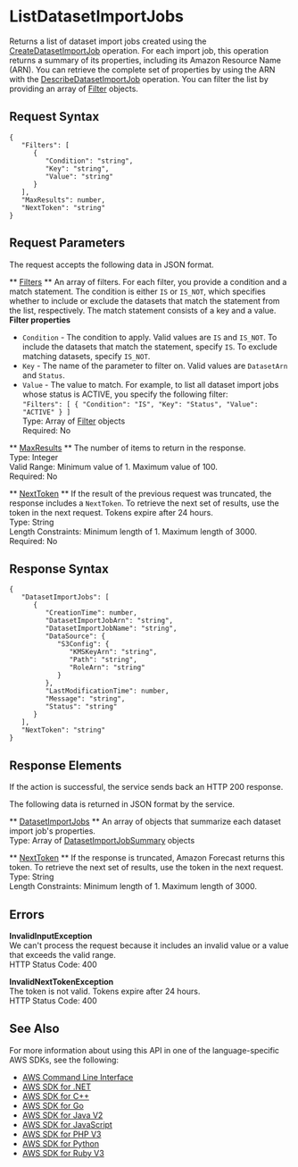 # ListDatasetImportJobs<a name="API_ListDatasetImportJobs"></a>

Returns a list of dataset import jobs created using the [CreateDatasetImportJob](API_CreateDatasetImportJob.md) operation\. For each import job, this operation returns a summary of its properties, including its Amazon Resource Name \(ARN\)\. You can retrieve the complete set of properties by using the ARN with the [DescribeDatasetImportJob](API_DescribeDatasetImportJob.md) operation\. You can filter the list by providing an array of [Filter](API_Filter.md) objects\.

## Request Syntax<a name="API_ListDatasetImportJobs_RequestSyntax"></a>

```
{
   "Filters": [ 
      { 
         "Condition": "string",
         "Key": "string",
         "Value": "string"
      }
   ],
   "MaxResults": number,
   "NextToken": "string"
}
```

## Request Parameters<a name="API_ListDatasetImportJobs_RequestParameters"></a>

The request accepts the following data in JSON format\.

 ** [Filters](#API_ListDatasetImportJobs_RequestSyntax) **   <a name="forecast-ListDatasetImportJobs-request-Filters"></a>
An array of filters\. For each filter, you provide a condition and a match statement\. The condition is either `IS` or `IS_NOT`, which specifies whether to include or exclude the datasets that match the statement from the list, respectively\. The match statement consists of a key and a value\.  
 **Filter properties**   
+  `Condition` \- The condition to apply\. Valid values are `IS` and `IS_NOT`\. To include the datasets that match the statement, specify `IS`\. To exclude matching datasets, specify `IS_NOT`\.
+  `Key` \- The name of the parameter to filter on\. Valid values are `DatasetArn` and `Status`\.
+  `Value` \- The value to match\.
For example, to list all dataset import jobs whose status is ACTIVE, you specify the following filter:  
 `"Filters": [ { "Condition": "IS", "Key": "Status", "Value": "ACTIVE" } ]`   
Type: Array of [Filter](API_Filter.md) objects  
Required: No

 ** [MaxResults](#API_ListDatasetImportJobs_RequestSyntax) **   <a name="forecast-ListDatasetImportJobs-request-MaxResults"></a>
The number of items to return in the response\.  
Type: Integer  
Valid Range: Minimum value of 1\. Maximum value of 100\.  
Required: No

 ** [NextToken](#API_ListDatasetImportJobs_RequestSyntax) **   <a name="forecast-ListDatasetImportJobs-request-NextToken"></a>
If the result of the previous request was truncated, the response includes a `NextToken`\. To retrieve the next set of results, use the token in the next request\. Tokens expire after 24 hours\.  
Type: String  
Length Constraints: Minimum length of 1\. Maximum length of 3000\.  
Required: No

## Response Syntax<a name="API_ListDatasetImportJobs_ResponseSyntax"></a>

```
{
   "DatasetImportJobs": [ 
      { 
         "CreationTime": number,
         "DatasetImportJobArn": "string",
         "DatasetImportJobName": "string",
         "DataSource": { 
            "S3Config": { 
               "KMSKeyArn": "string",
               "Path": "string",
               "RoleArn": "string"
            }
         },
         "LastModificationTime": number,
         "Message": "string",
         "Status": "string"
      }
   ],
   "NextToken": "string"
}
```

## Response Elements<a name="API_ListDatasetImportJobs_ResponseElements"></a>

If the action is successful, the service sends back an HTTP 200 response\.

The following data is returned in JSON format by the service\.

 ** [DatasetImportJobs](#API_ListDatasetImportJobs_ResponseSyntax) **   <a name="forecast-ListDatasetImportJobs-response-DatasetImportJobs"></a>
An array of objects that summarize each dataset import job's properties\.  
Type: Array of [DatasetImportJobSummary](API_DatasetImportJobSummary.md) objects

 ** [NextToken](#API_ListDatasetImportJobs_ResponseSyntax) **   <a name="forecast-ListDatasetImportJobs-response-NextToken"></a>
If the response is truncated, Amazon Forecast returns this token\. To retrieve the next set of results, use the token in the next request\.  
Type: String  
Length Constraints: Minimum length of 1\. Maximum length of 3000\.

## Errors<a name="API_ListDatasetImportJobs_Errors"></a>

 **InvalidInputException**   
We can't process the request because it includes an invalid value or a value that exceeds the valid range\.  
HTTP Status Code: 400

 **InvalidNextTokenException**   
The token is not valid\. Tokens expire after 24 hours\.  
HTTP Status Code: 400

## See Also<a name="API_ListDatasetImportJobs_SeeAlso"></a>

For more information about using this API in one of the language\-specific AWS SDKs, see the following:
+  [AWS Command Line Interface](https://docs.aws.amazon.com/goto/aws-cli/forecast-2018-06-26/ListDatasetImportJobs) 
+  [AWS SDK for \.NET](https://docs.aws.amazon.com/goto/DotNetSDKV3/forecast-2018-06-26/ListDatasetImportJobs) 
+  [AWS SDK for C\+\+](https://docs.aws.amazon.com/goto/SdkForCpp/forecast-2018-06-26/ListDatasetImportJobs) 
+  [AWS SDK for Go](https://docs.aws.amazon.com/goto/SdkForGoV1/forecast-2018-06-26/ListDatasetImportJobs) 
+  [AWS SDK for Java V2](https://docs.aws.amazon.com/goto/SdkForJavaV2/forecast-2018-06-26/ListDatasetImportJobs) 
+  [AWS SDK for JavaScript](https://docs.aws.amazon.com/goto/AWSJavaScriptSDK/forecast-2018-06-26/ListDatasetImportJobs) 
+  [AWS SDK for PHP V3](https://docs.aws.amazon.com/goto/SdkForPHPV3/forecast-2018-06-26/ListDatasetImportJobs) 
+  [AWS SDK for Python](https://docs.aws.amazon.com/goto/boto3/forecast-2018-06-26/ListDatasetImportJobs) 
+  [AWS SDK for Ruby V3](https://docs.aws.amazon.com/goto/SdkForRubyV3/forecast-2018-06-26/ListDatasetImportJobs) 